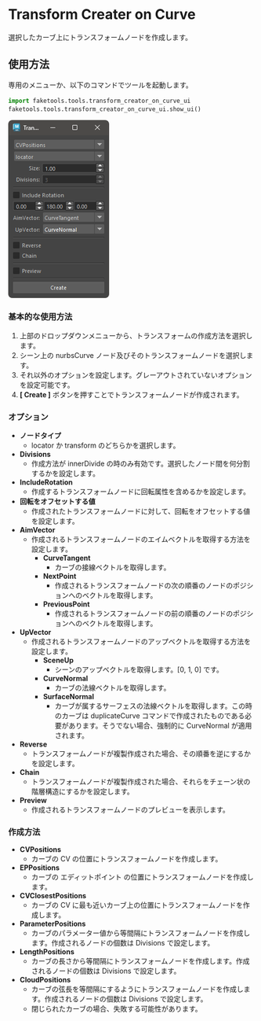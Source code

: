 # Transform Creater on Curve

選択したカーブ上にトランスフォームノードを作成します。


## 使用方法

専用のメニューか、以下のコマンドでツールを起動します。

```python
import faketools.tools.transform_creator_on_curve_ui
faketools.tools.transform_creator_on_curve_ui.show_ui()
```

![image001](images/transform_creator_on_curve/image001.png)

### 基本的な使用方法

1. 上部のドロップダウンメニューから、トランスフォームの作成方法を選択します。
2. シーン上の nurbsCurve ノード及びそのトランスフォームノードを選択します。
3. それ以外のオプションを設定します。グレーアウトされていないオプションを設定可能です。
4. **[ Create ]** ボタンを押すことでトランスフォームノードが作成されます。

### オプション

- **ノードタイプ**
  - locator か transform のどちらかを選択します。
- **Divisions**
  - 作成方法が innerDivide の時のみ有効です。選択したノード間を何分割するかを設定します。
- **IncludeRotation**
  - 作成するトランスフォームノードに回転属性を含めるかを設定します。
- **回転をオフセットする値**
  - 作成されたトランスフォームノードに対して、回転をオフセットする値を設定します。
- **AimVector**
  - 作成されるトランスフォームノードのエイムベクトルを取得する方法を設定します。
    - **CurveTangent**
      - カーブの接線ベクトルを取得します。
    - **NextPoint**
      - 作成されるトランスフォームノードの次の順番のノードのポジションへのベクトルを取得します。
    - **PreviousPoint**
      - 作成されるトランスフォームノードの前の順番のノードのポジションへのベクトルを取得します。
- **UpVector**
  - 作成されるトランスフォームノードのアップベクトルを取得する方法を設定します。
    - **SceneUp**
      - シーンのアップベクトルを取得します。[0, 1, 0] です。
    - **CurveNormal**
      - カーブの法線ベクトルを取得します。
    - **SurfaceNormal**
      - カーブが属するサーフェスの法線ベクトルを取得します。この時のカーブは duplicateCurve コマンドで作成されたものである必要があります。そうでない場合、強制的に CurveNormal が適用されます。
- **Reverse**
  - トランスフォームノードが複製作成された場合、その順番を逆にするかを設定します。
- **Chain**
  - トランスフォームノードが複製作成された場合、それらをチェーン状の階層構造にするかを設定します。
- **Preview**
  - 作成されるトランスフォームノードのプレビューを表示します。

### 作成方法

- **CVPositions**
  - カーブの CV の位置にトランスフォームノードを作成します。
- **EPPositions**
  - カーブの エディットポイント の位置にトランスフォームノードを作成します。
- **CVClosestPositions**
  - カーブの CV に最も近いカーブ上の位置にトランスフォームノードを作成します。
- **ParameterPositions**
  - カーブのパラメーター値から等間隔にトランスフォームノードを作成します。作成されるノードの個数は Divisions で設定します。
- **LengthPositions**
  - カーブの長さから等間隔にトランスフォームノードを作成します。作成されるノードの個数は Divisions で設定します。
- **CloudPositions**
  - カーブの弦長を等間隔にするようにトランスフォームノードを作成します。作成されるノードの個数は Divisions で設定します。
  - 閉じられたカーブの場合、失敗する可能性があります。